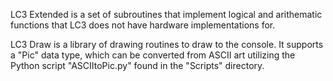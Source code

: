 LC3 Extended is a set of subroutines that implement logical and arithematic
functions that LC3 does not have hardware implementations for.

LC3 Draw is a library of drawing routines to draw to the console. It supports a "Pic" data type, which can be converted from ASCII art utilizing the Python script "ASCIItoPic.py" found in the "Scripts" directory.


